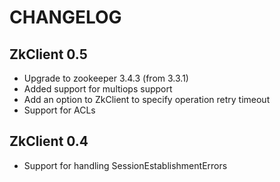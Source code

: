 CHANGELOG
=====

ZkClient 0.5
---------------
- Upgrade to zookeeper 3.4.3 (from 3.3.1)
- Added support for multiops support
- Add an option to ZkClient to specify operation retry timeout
- Support for ACLs

ZkClient 0.4
---------------
- Support for handling SessionEstablishmentErrors